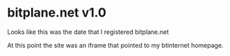# bitplane.net v1.0

Looks like this was the date that I registered bitplane.net

At this point the site was an iframe that pointed to my btinternet homepage.
